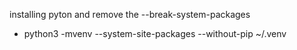 installing pyton and remove the --break-system-packages
- python3 -mvenv --system-site-packages --without-pip ~/.venv